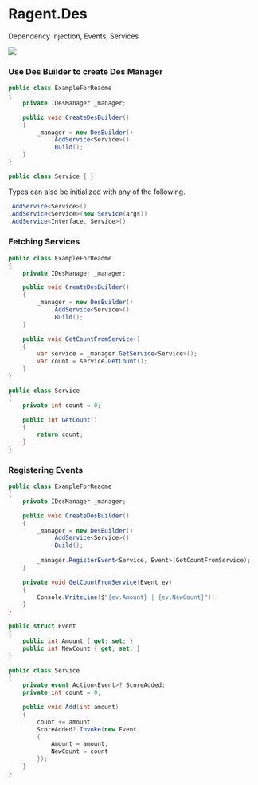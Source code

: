 # Ragent.Des
Dependency Injection, Events, Services

[![](https://dcbadge.vercel.app/api/server/qfU23sXBmy)](https://discord.gg/qfU23sXBmy)

### Use Des Builder to create Des Manager
```C#
public class ExampleForReadme
{
    private IDesManager _manager;

    public void CreateDesBuilder()
    {
        _manager = new DesBuilder()
            .AddService<Service>()
            .Build();
    }
}

public class Service { }
```

Types can also be initialized with any of the following.
```C#
.AddService<Service>()
.AddService<Service>(new Service(args))
.AddService<Interface, Service>()
```

### Fetching Services
```C#
public class ExampleForReadme
{
    private IDesManager _manager;

    public void CreateDesBuilder()
    {
        _manager = new DesBuilder()
            .AddService<Service>()
            .Build();
    }

    public void GetCountFromService()
    {
        var service = _manager.GetService<Service>();
        var count = service.GetCount();
    }
}

public class Service
{
    private int count = 0;

    public int GetCount()
    {
        return count;
    }
}
```
### Registering Events
```C#
public class ExampleForReadme
{
    private IDesManager _manager;

    public void CreateDesBuilder()
    {
        _manager = new DesBuilder()
            .AddService<Service>()
            .Build();
        
        _manager.RegisterEvent<Service, Event>(GetCountFromService);
    }

    private void GetCountFromService(Event ev)
    {
        Console.WriteLine($"{ev.Amount} | {ev.NewCount}");
    }
}

public struct Event
{
    public int Amount { get; set; }
    public int NewCount { get; set; }
}

public class Service
{
    private event Action<Event>? ScoreAdded;
    private int count = 0;

    public void Add(int amount)
    {
        count += amount;
        ScoreAdded?.Invoke(new Event
        {
            Amount = amount,
            NewCount = count
        });
    }
}
```
